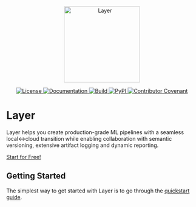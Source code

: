 <!---
Copyright 2022 Layer. All rights reserved.

Licensed under the Apache License, Version 2.0 (the "License");
you may not use this file except in compliance with the License.
You may obtain a copy of the License at

    http://www.apache.org/licenses/LICENSE-2.0

Unless required by applicable law or agreed to in writing, software
distributed under the License is distributed on an "AS IS" BASIS,
WITHOUT WARRANTIES OR CONDITIONS OF ANY KIND, either express or implied.
See the License for the specific language governing permissions and
limitations under the License.
-->

<p align="center">
    <br>
    <a href="https://layer.ai">
        <img src="https://app.layer.ai/assets/logo.svg" width="200" alt="Layer"/>
    </a>
    <br>
<p>
<p align="center">
    <a href="https://github.com/layerai/sdk/blob/main/LICENSE">
        <img alt="License" src="https://img.shields.io/github/license/layer/sdk.svg?color=blue">
    </a>
    <a href="https://docs.app.layer.ai">
        <img alt="Documentation" src="https://img.shields.io/badge/docs-online-success">
    </a>
    <a href="https://github.com/layerai/sdk/actions/workflows/check.yml">
        <img alt="Build" src="https://img.shields.io/github/workflow/status/layerai/sdk/check/main">
    </a>
    <a href="https://pypi.python.org/pypi/layer">
        <img alt="PyPI" src="https://img.shields.io/pypi/v/layer.svg">
    </a>
    <a href="https://github.com/layer/sdk/blob/main/CODE_OF_CONDUCT.md">
        <img alt="Contributor Covenant" src="https://img.shields.io/badge/contributor%20covenant-v2.1%20adopted-blueviolet.svg">
    </a>
</p>

# Layer

Layer helps you create production-grade ML pipelines with a seamless local↔cloud transition while enabling collaboration with semantic versioning, extensive artifact logging and dynamic reporting.

[Start for Free!](https://app.layer.ai)

## Getting Started

The simplest way to get started with Layer is to go through the [quickstart guide](https://docs.app.layer.ai/docs/getting-started).
